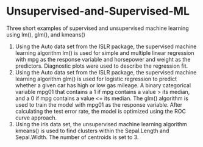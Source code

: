 # Unsupervised-and-Supervised-ML
Three short examples of supervised and unsupervised machine learning using lm(), glm(), and kmeans()

1.	Using the Auto data set from the ISLR package, the supervised machine learning algorithm lm() is used for simple and multiple linear regression with mpg as the response variable and horsepower and weight as the predictors. Diagnostic plots were used to describe the regression fit.
2.	Using the Auto data set from the ISLR package, the supervised machine learning algorithm glm() is used for logistic regression to predict whether a given car has high or low gas mileage. A binary categorical variable mpg01 that contains a 1 if mpg contains a value > its median, and a 0 if mpg contains a value <= its median. The glm() algorithm is used to train the model with mpg01 as the response variable. After calculating the test error rate, the model is optimized using the ROC curve approach.
3.	Using the iris data set, the unsupervised machine learning algorithm kmeans() is used to find clusters within the Sepal.Length and Sepal.Width. The number of centroids is set to 3.
